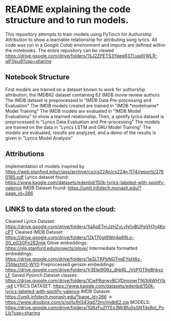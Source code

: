 # README explaining the code structure and to run models.
This repository attempts to train models using PyTorch for Authorship Attribution to show a learnable relationship for attributing song lyrics.
All code was run in a *Google Colab* environment and imports are defined within the notebooks.
The entire repository can be viewed https://drive.google.com/drive/folders/1SJ2ZPETS3YqeeR37LvadVWLR-qIF0pu9?usp=sharing

## Notebook Structure
First models are trained on a dataset known to work for authorship attribution, the IMDB62 dataset containing 62 IMDB movie review authors
The IMDB dataset is preprocessed in "IMDB Data Pre-processing and Evaluation"
The IMDB models created are trained in "IMDB \*modelname\* Model Training"
The IMDB models are evaluated in "IMDB Model Evaluations" to show a learned relationship.
Then, a spotify lyrics dataset is preprocessed in "Lyrics Data Evaluation and Pre-processing"
The models are trained on the data in "Lyrics LSTM and GRU Model Training"
The models are evaluated, results are analyzed, and a demo of the results is given in "Lyrics Model Analysis"

## Attributions
Implementation of models inspired by https://web.stanford.edu/class/archive/cs/cs224n/cs224n.1174/reports/2760185.pdf
Lyrics dataset found: https://www.kaggle.com/datasets/edenbd/150k-lyrics-labeled-with-spotify-valence
IMDB Dataset found: https://umlt.infotech.monash.edu/?page_id=266

## LINKS to data stored on the cloud:
Cleaned Lyrics Dataset: https://drive.google.com/drive/folders/1laApETmJzHZyLyfe1yBUPeVH7n4KocPT
Cleaned IMDB Dataset: https://drive.google.com/drive/folders/1ZkT70gt9Wn4p69Lo-00_pG2GFn262mjk
Glove embeddings: https://nlp.stanford.edu/projects/glove/
Intermediate formatted embeddings: https://drive.google.com/drive/folders/1aGLTKPbNGTnqEYpHAz-25fdezhtO-WY0 
Preprocessed gensim embeddings: https://drive.google.com/drive/folders/1r3Elpl906z_dhbRL_iVzPGT9gBhkxzLF
Saved Pytorch Dataset classes: https://drive.google.com/drive/folders/1CwP6grwvBCjfDmonerTNj3jAWHYik-q4
LYRICS DATASET: https://www.kaggle.com/datasets/edenbd/150k-lyrics-labeled-with-spotify-valence
IMDB Dataset: https://umlt.infotech.monash.edu/?page_id=266 -> https://www.dropbox.com/s/np1u1hl343gd73m/imdb62.zip
MODELS: https://drive.google.com/drive/folders/1Q6zFu2fYEs3MrBfu5sSNTdsRoI_PoLlz?usp=sharing
